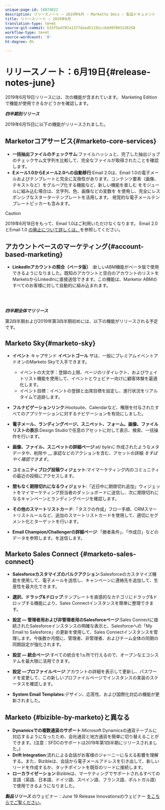 ```yaml
---
unique-page-id: 18874822
description: リリースノート — 2019年6月 — Marketto Docs — 製品ドキュメント
title: リリースノート — 2019年6月
translation-type: tm+mt
source-git-commit: b33f5ed707a1377daad51191cc6dd9f093138258
workflow-type: tm+mt
source-wordcount: '0'
ht-degree: 0%

---
```



# リリースノート：6月19日{#release-notes-june}

2019年6月19日リリースには、次の機能が含まれています。 Marketing Editionで機能が使用できるかどうかを確認します。

**_四半期別リリース_**

2019年6月15日に以下の機能がリリースされました。

## Marketorコアサービス{#marketo-core-services}

* **一括抽出ファイルのチェックサム**:ファイルハッシュと、完了した抽出ジョブのチェックサム文字列を比較して、完全なファイルが取得されたことを確認します。
* **Eメール1.0からEメール2.0への自動移行**:Email 2.0は、Email 1.0の電子メールおよびテンプレートと完全に互換性があります。コンテンツ要素（画像、テキストなど）をグループ化する機能など、新しい機能を楽しむ をモジュールに組み込む場合は、文字列、色、画像などの変数を を使用し、完全にレスポンシブなスターターテンプレートを活用します。 視覚的な電子メールテンプレートピッカーも含みます。

>[!CAUTION]
>
>2019年6月18日をもって、Email 1.0はご利用いただけなくなります。 Email 2.0とEmail 1.0 [の廃止について詳しくは、](https://nation.marketo.com/docs/DOC-7038)を参照してください。

## アカウントベースのマーケティング{#account-based-marketing}

* **LinkedInアカウントの照合（ベータ版）** :新しいABM機能がベータ版で使用できるようになりました。既知のアカウントと空白のアカウントのリストをMarketoからLinkedInに直接送信できます。この機能は、Marketor ABMのすべてのお客様に対して自動的に組み込まれます。

<br> 

**_四半期全体でリリース_**

第2四半期および2019年第3四半期初めには、以下の機能がリリースされる予定です。

## Marketo Sky{#marketo-sky}

* **イベント** キャプサンド **イベントゴール** ザは、一般にプレミアムイベントアドオンのMarketo Skyで入手できます。

   * イベントの大文字：登録の上限、ページのリダイレクト、およびウェイトリスト機能を使用して、イベントとウェビナー向けに顧客体験を最適化します。
   * イベント目標：イベントの登録と出席目標を設定し、進行状況をリアルタイムで追跡します。

* **フルナビゲーションリンク**:Hootsuite、Calendarなど、権限を付与されたすべてのアプリケーションに対するナビゲーションを有効にしました。
* **電子メール、ランディングページ、スニペット、フォーム、画像、ファイルリストの表示**:Design Studioで任意のアセットに対して表示、検索、一括操作を行います。
* **画像、ファイル、スニペットの詳細ページ**:at/ _byleに_ 作成されたようなメタデータや、削除や __ 承認などのアクションを含む、アセットの詳細 _をすばやく確認できます_。
* **コミュニティブログ投稿ウィジェット**:マイマーケティング内のコミュニティの最近の投稿にアクセスします。
* **間もなく期限切れになるウィジェット**:「近日中に期限切れ追加」ウィジェットをマイマーケティング担当者のダッシュボードに送信し、次に期限切れになるキャンペーンとランディングページを確認します。
* **その他のスマートリストカード**:「タスクの作成」フロー手順、CRMスマートリストルールなど、追加のスマートリストカードを使用して、適切にセグメント化とターゲットを行います。
* **Email Champion/Challengerの詳細ページ**:「勝者条件」、「作成日」などのデータを参照します。を送信します。

## Marketo Sales Connect {#marketo-sales-connect}

* **Salesforceカスタマイズのバルクアクション**:Salesforceのカスタマイズ機能を使用して、電子メールを送信し、キャンペーンに連絡先を追加して、生産性を最大化できます。
* **選択、ドラッグ&amp;ドロップ**:テンプレートを直感的なカテゴリにドラッグ&amp;ドロップする機能により、Sales Connectインスタンスを簡単に整理できます。
* **設定 — 管理者用および非管理者用のSalesforceページ**:Sales Connectに接続されたSalesforceインスタンスの明確な表示と、Salesforceへの「My Email to Salesforce」の更新を使用して、Sales Connectインスタンスを管理します。今後数か月間に、管理者、非管理者、およびチーム全体の同期の同期設定が強化されます。
* **設定 — 統合ページ**:すべての統合を1ヵ所で行えるので、オープンなエコシステムを最大限に活用できます。
* **設定 —プロファイルページ**:アカウントの詳細を表示して更新し、パスワードを変更して、この新しいプロファイルページでインスタンスの実装のステータスを確認します。

* **System Email Templates**:デザイン、応答性、および国際化対応の機能が更新されました。

## Marketo {#bizible-by-marketo}と異なる

* **Dynamicsでの複数通貨のサポート**:Microsoft Dynamicsの通貨テーブルに対応するようになったため、会社通貨と地方通貨を簡単に切り替えることができます。(注意：SFDCのサポートは2019年第1四半期にリリースされました。)
* **Drift Integration**:流れによる会話がお客様のジャーニーに与える影響を理解する。また、Bizibleは、会話から電子メールアドレスを引き出して、新しいリードを作成するか、タッチポイントを既存のリードに接続します。
* **ローカライゼーション**:Bizibleは、マーケティングでサポートされるすべての言語（英語、日本語、ドイツ語、スペイン語、フランス語、ポルトガル語）で使用できるようになりました。

***製品リリース*** のウェビナー：June 19 Release Innovationsのウェビナー [をこちらでご覧ください](https://engage.marketo.com/Marketo-June-Product-Release-2019-On-Demand.html)。
